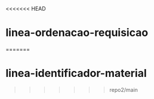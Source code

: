 <<<<<<< HEAD
# linea-ordenacao-requisicao
=======
# linea-identificador-material
>>>>>>> repo2/main
